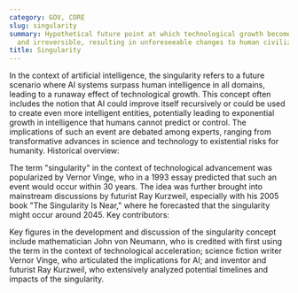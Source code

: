 ```yaml
---
category: GOV, CORE
slug: singularity
summary: Hypothetical future point at which technological growth becomes uncontrollable
  and irreversible, resulting in unforeseeable changes to human civilization.
title: Singularity
---
```


In the context of artificial intelligence, the singularity refers to a future scenario where AI systems surpass human intelligence in all domains, leading to a runaway effect of technological growth. This concept often includes the notion that AI could improve itself recursively or could be used to create even more intelligent entities, potentially leading to exponential growth in intelligence that humans cannot predict or control. The implications of such an event are debated among experts, ranging from transformative advances in science and technology to existential risks for humanity.
Historical overview:

The term "singularity" in the context of technological advancement was popularized by Vernor Vinge, who in a 1993 essay predicted that such an event would occur within 30 years. The idea was further brought into mainstream discussions by futurist Ray Kurzweil, especially with his 2005 book "The Singularity Is Near," where he forecasted that the singularity might occur around 2045.
Key contributors:

Key figures in the development and discussion of the singularity concept include mathematician John von Neumann, who is credited with first using the term in the context of technological acceleration; science fiction writer Vernor Vinge, who articulated the implications for AI; and inventor and futurist Ray Kurzweil, who extensively analyzed potential timelines and impacts of the singularity.